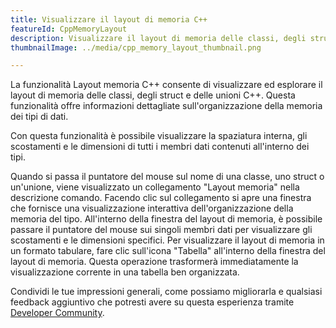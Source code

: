 ```yaml
---
title: Visualizzare il layout di memoria C++
featureId: CppMemoryLayout
description: Visualizzare il layout di memoria delle classi, degli struct e delle unioni C++.
thumbnailImage: ../media/cpp_memory_layout_thumbnail.png

---
```



La funzionalità Layout memoria C++ consente di visualizzare ed esplorare il layout di memoria delle classi, degli struct e delle unioni C++. Questa funzionalità offre informazioni dettagliate sull'organizzazione della memoria dei tipi di dati.

Con questa funzionalità è possibile visualizzare la spaziatura interna, gli scostamenti e le dimensioni di tutti i membri dati contenuti all'interno dei tipi.

Quando si passa il puntatore del mouse sul nome di una classe, uno struct o un'unione, viene visualizzato un collegamento "Layout memoria" nella descrizione comando. Facendo clic sul collegamento si apre una finestra che fornisce una visualizzazione interattiva dell'organizzazione della memoria del tipo. All'interno della finestra del layout di memoria, è possibile passare il puntatore del mouse sui singoli membri dati per visualizzare gli scostamenti e le dimensioni specifici.
Per visualizzare il layout di memoria in un formato tabulare, fare clic sull'icona "Tabella" all'interno della finestra del layout di memoria. Questa operazione trasformerà immediatamente la visualizzazione corrente in una tabella ben organizzata.

Condividi le tue impressioni generali, come possiamo migliorarla e qualsiasi feedback aggiuntivo che potresti avere su questa esperienza tramite [Developer Community](https://developercommunity.visualstudio.com/VisualStudio).
